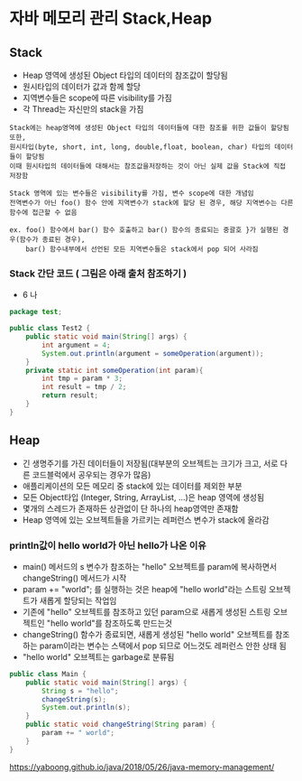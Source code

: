 # 자바 메모리 관리 Stack,Heap

## Stack
- Heap 영역에 생성된 Object 타입의 데이터의 참조값이 할당됨
- 원시타입의 데이터가 값과 함께 할당
- 지역변수들은 scope에 따른 visibility를 가짐
- 각 Thread는 자신만의 stack을 가짐
```
Stack에는 heap영역에 생성된 Object 타입의 데이터들에 대한 참조를 위한 값들이 할당됨 또한,
원시타입(byte, short, int, long, double,float, boolean, char) 타입의 데이터들이 할당됨
이때 원시타입의 데이터들에 대해서는 참조값을저장하는 것이 아닌 실제 값을 Stack에 직접 저장함

Stack 영역에 있는 변수들은 visibility를 가짐, 변수 scope에 대한 개념임
전역변수가 아닌 foo() 함수 안에 지역변수가 stack에 할당 된 경우, 해당 지역변수는 다른 함수에 접근할 수 없음

ex. foo() 함수에서 bar() 함수 호출하고 bar() 함수의 종료되는 중괄호 }가 실행된 경우(함수가 종료된 경우),
    bar() 함수내부에서 선언된 모든 지역변수들은 stack에서 pop 되어 사라짐

```

### Stack 간단 코드 ( 그림은 아래 출처 참조하기 )
- 6 나
``` java
package test;

public class Test2 {
    public static void main(String[] args) {
        int argument = 4;
        System.out.println(argument = someOperation(argument));
    }
    private static int someOperation(int param){
        int tmp = param * 3;
        int result = tmp / 2;
        return result;
    }
}
```

## Heap
- 긴 생명주기를 가진 데이터들이 저장됨(대부분의 오브젝트는 크기가 크고, 서로 다른 코드블럭에서 공우되는 경우가 많음)
- 애플리케이션의 모든 메모리 중 stack에 있는 데이터를 제외한 부분
- 모든 Object타입 (Integer, String, ArrayList, ...)은 heap 영역에 생성됨
- 몇개의 스레드가 존재하든 상관없이 단 하나의 heap영역만 존재함
- Heap 영역에 있는 오브젝트들을 가르키는 레퍼런스 변수가 stack에 올라감

### println값이 hello world가 아닌 hello가 나온 이유
- main() 메서드의 s 변수가 참조하는 "hello" 오브젝트를 param에 복사하면서 changeString() 메서드가 시작
- param += "world"; 를 실행하는 것은 heap에 "hello world"라는 스트링 오브젝트가 새롭게 할당되는 작업임
- 기존에 "hello" 오브젝트를 참조하고 있던 param으로 새롭게 생성된 스트링 오브젝트인 "hello world"를 참조하도록 만드는것
- changeString() 함수가 종료되면, 새롭게 생성된 "hello world" 오브젝트를 참조하는 param이라는 변수는 스택에서 pop 되므로 어느것도 레퍼런스 안한 상태 됨
- "hello world" 오브젝트는 garbage로 분류됨
``` java
public class Main {
    public static void main(String[] args) {
        String s = "hello";
        changeString(s);
        System.out.println(s);
    }
    public static void changeString(String param) {
        param += " world";
    }
}
```




https://yaboong.github.io/java/2018/05/26/java-memory-management/
